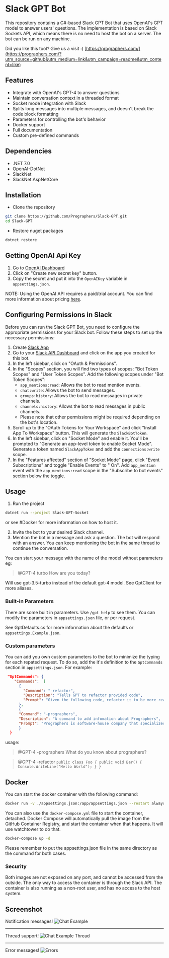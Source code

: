 # Slack GPT Bot

This repository contains a C#-based Slack GPT Bot that uses OpenAI's GPT model to answer users' questions. The
implementation
is based on Slack Sockets API, which means there is no need to host the bot on a server. The bot can be run on any
machine.

Did you like this tool? Give us a visit :) [https://prographers.com/](https://prographers.com/?utm_source=github&utm_medium=link&utm_campaign=readme&utm_content=like)

## Features

- Integrate with OpenAI's GPT-4 to answer questions
- Maintain conversation context in a threaded format
- Socket mode integration with Slack
- Splits long messages into multiple messages, and doesn't break the code block formatting
- Parameters for controlling the bot's behavior
- Docker support
- Full documentation
- Custom pre-defined commands

## Dependencies

- .NET 7.0
- OpenAI-DotNet
- SlackNet
- SlackNet.AspNetCore

## Installation

- Clone the repository

```bash
git clone https://github.com/Prographers/Slack-GPT.git
cd Slack-GPT
```

- Restore nuget packages

```bash
dotnet restore
```

## Getting OpenAI Api Key

1. Go to [OpenAI Dashboard](https://platform.openai.com/account/api-keys)
2. Click on "Create new secret key" button.
3. Copy the secret and put it into the `OpenAIKey` variable in `appsettings.json`.

NOTE: Using the OpenAI API requires a paid/trial account. You can find more information about pricing [here](https://openai.com/pricing/).

## Configuring Permissions in Slack

Before you can run the Slack GPT Bot, you need to configure the appropriate permissions for your Slack bot. Follow these
steps to set up the necessary permissions:

1. Create [Slack App](https://api.slack.com/authentication/basics#creating)
2. Go to your [Slack API Dashboard](https://api.slack.com/apps) and click on the app you created for this bot.
3. In the left sidebar, click on "OAuth & Permissions".
4. In the "Scopes" section, you will find two types of scopes: "Bot Token Scopes" and "User Token Scopes". Add the
   following scopes under "Bot Token Scopes":
    - `app_mentions:read`: Allows the bot to read mention events.
    - `chat:write`: Allows the bot to send messages.
    - `groups:history`: Allows the bot to read messages in private channels.
    - `channels:history`: Allows the bot to read messages in public channels.
    - Please note that other permissions might be required depending on the bot's location.
5. Scroll up to the "OAuth Tokens for Your Workspace" and click "Install App To Workspace" button. This will generate
   the `SlackBotToken`.
6. In the left sidebar, click on "Socket Mode" and enable it. You'll be prompted to "Generate an app-level token to
   enable Socket Mode". Generate a token named `SlackAppToken` and add the `connections:write` scope.
7. In the "Features affected" section of "Socket Mode" page, click "Event Subscriptions" and toggle "Enable Events" to "
   On". Add `app_mention` event with the `app_mentions:read` scope in the "Subscribe to bot events" section below the
   toggle.

## Usage

1. Run the project

```bash
dotnet run --project Slack-GPT-Socket
```

or see #Docker for more information on how to host it.

2. Invite the bot to your desired Slack channel.
3. Mention the bot in a message and ask a question. The bot will respond with an answer. You can keep mentioning the bot
   in the same thread to continue the conversation.

You can start your message with the name of the model without parameters eg:
> @GPT-4 turbo How are you today? 

Will use gpt-3.5-turbo instead of the default gpt-4 model. See GptClient for more aliases.

### Built-in Parameters
There are some built in parameters. Use `/gpt help` to see them. You can modify the parameters in `appsettings.json` file,
or per request.

See GptDefaults.cs for more information about the defaults or `appsettings.Example.json`.

### Custom parameters
You can add you own custom parameters to the bot to minimize the typing for each repated request. To do so, add the it's definition
to the `GptCommands` section in `appsettings.json`. For example:

```json
 "GptCommands": {
    "Commands":  [
      {
        "Command": "-refactor",
        "Description": "Tells GPT to refactor provided code",
        "Prompt": "Given the following code, refactor it to be more readable and maintainable. Please provide code documentation for all members in the code and comments where appropriate."
      },
      {
      "Command": "-prographers",
      "Description": "A command to add infomation about Prographers",
      "Prompt": "Prographers is software-house company that specializes in 3D product configurators. Prographers exists since 2016 and currently hires around 20 people. Prographers solutions focus on Web applications that are used by companies to configure their products. Applications produced are focusing on high-quality graphics and design, resulting in great products that customers awe. Prographers is located in Warsaw, Poland."
      }
  }
```

usage:
> @GPT-4 -prographers What do you know about prographers?

> @GPT-4 -refactor `public class Foo { public void Bar() { Console.WriteLine("Hello World"); } }`

## Docker

You can start the docker container with the following command:

```bash
docker run -v ./appsettings.json:/app/appsettings.json --restart always ghcr.io/prographers/slack-gpt:latest
```

You can also use the `docker-compose.yml` file to start the container, detached. Docker Compose will automatically pull
the image from the GitHub Container Registry, and start the container when that happens. It will use watchtower to do that.

```bash
docker-compose up -d
```

Please remember to put the appsettings.json file in the same directory as the command for both cases.

### Security

Both images are not exposed on any port, and cannot be accessed from the outside. The only way to access the container is
through the Slack API. The container is also running as a non-root user, and has no access to the host system.

## Screenshot

Notification messages!
![Chat Example](.gitContent/chatExample.png)
_________________________
Thread support!
![Chat Example Thread](.gitContent/chatExampleThread.png)
_________________________
Error messages!
![Errors](.gitContent/errorMessages.png)
